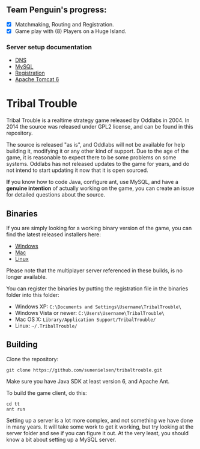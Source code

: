 ## Team Penguin's progress:

- [x] Matchmaking, Routing and Registration.
- [x] Game play with (8) Players on a Huge Island.

### Server setup documentation

- [DNS](dns/DNS.md)
- [MySQL](mysql/MYSQL.md)
- [Registration](registration-files/REGISTRATION.md)
- [Apache Tomcat 6](apache-tomcat/TOMCAT.md)



Tribal Trouble
==============
Tribal Trouble is a realtime strategy game released by Oddlabs in 2004. In 2014 the source was released under GPL2 license, and can be found in this repository.

The source is released "as is", and Oddlabs will not be available for help building it, modifying it or any other kind of support. Due to the age of the game, it is reasonable to expect there to be some problems on some systems. Oddlabs has not released updates to the game for years, and do not intend to start updating it now that it is open sourced.

**If** you know how to code Java, configure ant, use MySQL, and have a **genuine intention** of actually working on the game, you can create an issue for detailed questions about the source.

Binaries
--------
If you are simply looking for a working binary version of the game, you can find the latest released installers here:

- [Windows](binaries/TribalTroubleSetup.exe)
- [Mac](binaries/TribalTrouble.dmg)
- [Linux](binaries/TribalTroubleSetup.sh)

Please note that the multiplayer server referenced in these builds, is no longer available.

You can register the binaries by putting the registration file in the binaries folder into this folder:
- Windows XP: `C:\Documents and Settings\Username\TribalTrouble\`
- Windows Vista or newer: `C:\Users\Username\TribalTrouble\`
- Mac OS X: `Library/Application Support/TribalTrouble/`
- Linux: `~/.TribalTrouble/`


Building
--------
Clone the repository:
```
git clone https://github.com/sunenielsen/tribaltrouble.git
```
Make sure you have Java SDK at least version 6, and Apache Ant.


To build the game client, do this:
```
cd tt
ant run
```

Setting up a server is a lot more complex, and not something we have done in many years. It will take some work to get it working, but try looking at the server folder and see if you can figure it out. At the very least, you should know a bit about setting up a MySQL server.
